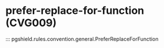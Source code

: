 # prefer-replace-for-function (CVG009)

::: pgshield.rules.convention.general.PreferReplaceForFunction

